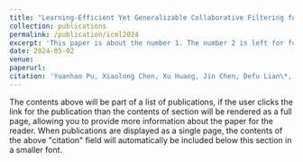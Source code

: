 ```yaml
---
title: "Learning-Efficient Yet Generalizable Collaborative Filtering for Item Recommendation"
collection: publications
permalink: /publication/icml2024
excerpt: 'This paper is about the number 1. The number 2 is left for future work.'
date: 2024-05-02
venue: 
paperurl: 
citation: 'Yuanhao Pu, Xiaolong Chen, Xu Huang, Jin Chen, Defu Lian\*, Enhong Chen. *Learning-Efficient Yet Generalizable Collaborative Filtering for Item Recommendation.* The 41st International Conference on Machine Learning (ICML 2024), accepted, Vienna, Jul 2024..'
---
```


The contents above will be part of a list of publications, if the user clicks the link for the publication than the contents of section will be rendered as a full page, allowing you to provide more information about the paper for the reader. When publications are displayed as a single page, the contents of the above "citation" field will automatically be included below this section in a smaller font.
